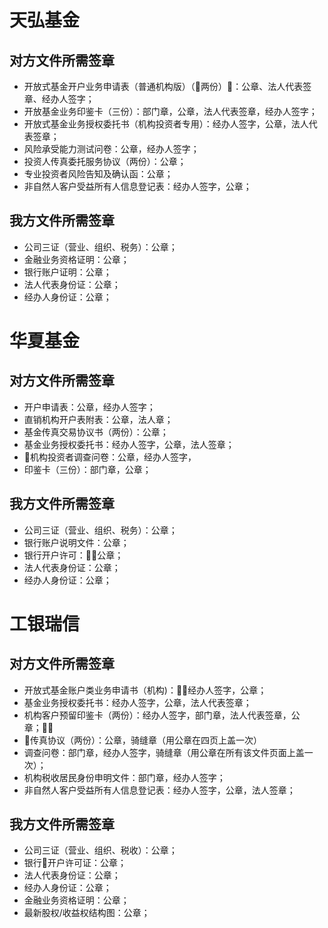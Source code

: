 # 天弘基金
## 对方文件所需签章
- 开放式基金开户业务申请表（普通机构版）（两份）：公章、法人代表签章、经办人签字；
- 开放基金业务印鉴卡（三份）：部门章，公章，法人代表签章，经办人签字；
- 开放式基金业务授权委托书（机构投资者专用）：经办人签字，公章，法人代表签章；
- 风险承受能力测试问卷：公章，经办人签字；
- 投资人传真委托服务协议（两份）：公章；
- 专业投资者风险告知及确认函：公章；
- 非自然人客户受益所有人信息登记表：经办人签字，公章；
## 我方文件所需签章
- 公司三证（营业、组织、税务）：公章；
- 金融业务资格证明：公章；
- 银行账户证明：公章；
- 法人代表身份证：公章；
- 经办人身份证：公章；

# 华夏基金
## 对方文件所需签章
- 开户申请表：公章，经办人签字；
- 直销机构开户表附表：公章，法人章；
- 基金传真交易协议书（两份）：公章；
- 基金业务授权委托书：经办人签字，公章，法人签章；
- 机构投资者调查问卷：公章，经办人签字，
- 印鉴卡（三份）：部门章，公章；

## 我方文件所需签章
- 公司三证（营业、组织、税务）：公章；
- 银行账户说明文件：公章；
- 银行开户许可：公章；
- 法人代表身份证：公章；
- 经办人身份证：公章；

 # 工银瑞信
 ## 对方文件所需签章
 - 开放式基金账户类业务申请书（机构)：经办人签字，公章；
 - 基金业务授权委托书：经办人签字，公章，法人代表签章；
 - 机构客户预留印鉴卡（两份）：经办人签字，部门章，法人代表签章，公章；
 - 传真协议（两份）：公章，骑缝章（用公章在四页上盖一次）
 - 调查问卷：部门章，经办人签字，骑缝章（用公章在所有该文件页面上盖一次）；
 - 机构税收居民身份申明文件：部门章，经办人签字；
 - 非自然人客户受益所有人信息登记表：经办人签字，公章，法人签章；


 ## 我方文件所需签章
 - 公司三证（营业、组织、税收）：公章；
 - 银行开户许可证：公章；
 - 法人代表身份证：公章；
 - 经办人身份证：公章；
 - 金融业务资格证明：公章；
 - 最新股权/收益权结构图：公章；
